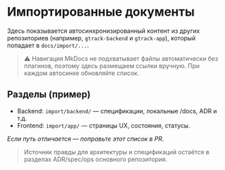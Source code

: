 # Импортированные документы

Здесь показывается автосинхронизированный контент из других репозиториев (например, `gtrack-backend` и `gtrack-app`), который попадает в `docs/import/...`.

> ⚠️ Навигация MkDocs не подхватывает файлы автоматически без плагинов, поэтому здесь размещаем ссылки вручную. При каждом автосинке обновляйте список.

## Разделы (пример)
- Backend: `import/backend/` — спецификации, локальные /docs, ADR и т.д.
- Frontend: `import/app/` — страницы UX, состояния, статусы.

_Если путь отличается — поправьте этот список в PR._

> Источник правды для архитектуры и спецификаций остаётся в разделах ADR/spec/ops основного репозитория.
